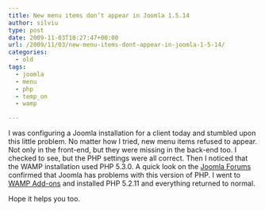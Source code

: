 ```yaml
---
title: New menu items don’t appear in Joomla 1.5.14
author: silviu
type: post
date: 2009-11-03T10:27:47+00:00
url: /2009/11/03/new-menu-items-dont-appear-in-joomla-1-5-14/
categories:
  - old
tags:
  - joomla
  - menu
  - php
  - temp_on
  - wamp

---
```

I was configuring a Joomla installation for a client today and stumbled upon this little problem. No matter how I tried, new menu items refused to appear. Not only in the front-end, but they were missing in the back-end too. I checked to see, but the PHP settings were all correct. Then I noticed that the WAMP installation used PHP 5.3.0. A quick look on the [Joomla Forums][1] confirmed that Joomla has problems with this version of PHP. I went to [WAMP Add-ons](http://www.wampserver.com/en/addons_php.php) and installed PHP 5.2.11 and everything returned to normal.

Hope it helps you too.

 [1]: http://forum.joomla.org/viewtopic.php?f=469&t=426111